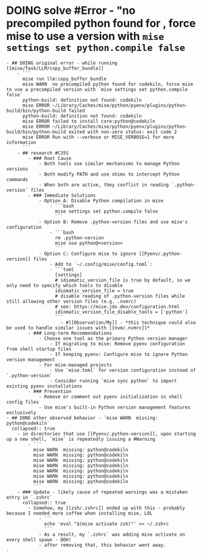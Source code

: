 # DOING  solve #Error - "no precompiled python found for <REPONAME>, force mise to use a version with `mise settings set python.compile false`
	- ## DOING original error - while running [[mise/Task/LLM/copy_buffer_bundle]]
		- ```
		  mise run llm:copy_buffer_bundle                         
		  mise WARN  no precompiled python found for codekiln, force mise to use a precompiled version with `mise settings set python.compile false`
		  python-build: definition not found: codekiln
		  mise ERROR ~/Library/Caches/mise/python/pyenv/plugins/python-build/bin/python-build failed
		  python-build: definition not found: codekiln
		  mise ERROR failed to install core:python@codekiln
		  mise ERROR ~/Library/Caches/mise/python/pyenv/plugins/python-build/bin/python-build exited with non-zero status: exit code 2
		  mise ERROR Run with --verbose or MISE_VERBOSE=1 for more information
		  ```
		- ## research #C35S
			- ### Root Cause
				- Both tools use similar mechanisms to manage Python versions
				- Both modify PATH and use shims to intercept Python commands
				- When both are active, they conflict in reading `.python-version` files
			- ### Immediate Solutions
				- Option A: Disable Python compilation in mise
					- ```bash
					  mise settings set python.compile false
					  ```
				- Option B: Remove .python-version files and use mise's configuration
					- ```bash
					  rm .python-version
					  mise use python@<version>
					  ```
				- Option C: Configure mise to ignore [[Pyenv/.python-version]] files
					- Add to `~/.config/mise/config.toml`:
					- ```toml
					  [settings]
					  # idiomatic_version_file is true by default, so we only need to specify which tools to disable
					  idiomatic_version_file = true
					  # disable reading of .python-version files while still allowing other version files (e.g. .nvmrc)
					  # see: https://mise.jdx.dev/configuration.html
					  idiomatic_version_file_disable_tools = ['python']
					  ```
						- #[[Observation/My]] - *this technique could also be used to handle similar issues with [[nvm/.nvmrc]]*
			- ### Long-term Recommendations
				- Choose one tool as the primary Python version manager
					- If migrating to mise: Remove pyenv configuration from shell startup files
					- If keeping pyenv: Configure mise to ignore Python version management
				- For mise-managed projects
					- Use `mise.toml` for version configuration instead of `.python-version`
					- Consider running `mise sync python` to import existing pyenv installations
			- ### Prevention
				- Remove or comment out pyenv initialization in shell config files
				- Use mise's built-in Python version management features exclusively
	- ## DONE other observed behavior - `mise WARN  missing: python@codekiln`
	  collapsed:: true
		- in directories that use [[Pyenv/.python-version]], upon starting up a new shell, `mise` is repeatedly issuing a #Warning
			- ```
			  mise WARN  missing: python@codekiln
			  mise WARN  missing: python@codekiln
			  mise WARN  missing: python@codekiln
			  mise WARN  missing: python@codekiln
			  mise WARN  missing: python@codekiln
			  mise WARN  missing: python@codekiln
			  mise WARN  missing: python@codekiln
			  ```
		- ### Update - likely cause of repeated warnings was a mistaken entry in `.zshrc`
		  collapsed:: true
			- Somehow, my [[zsh/.zshrc]] ended up with this - probably because I needed more coffee when installing mise, LOL
				- ```
				  echo 'eval "$(mise activate zsh)"' >> ~/.zshrc
				  ```
				- As a result, my `.zshrc` was adding mise activate on every shell spawn - DOH!
				- after removing that, this behavior went away.
	-